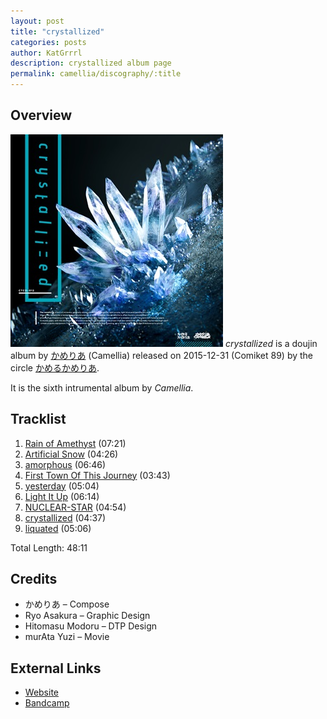 ```yaml
---
layout: post
title: "crystallized"
categories: posts
author: KatGrrrl
description: crystallized album page
permalink: camellia/discography/:title
---
```


## Overview

![CTCD-012](/assets/images/camellia/albums/CTCD-012.jpg)
*crystallized* is a doujin album by [かめりあ](/postsWiki/_posts/camellia/2023-12-10-camellia.md) (Camellia) released on 2015-12-31 (Comiket 89) by the circle [かめるかめりあ](#).

It is the sixth intrumental album by *Camellia*.

## Tracklist

1. [Rain of Amethyst](#) (07:21)
2. [Artificial Snow](#) (04:26)
3. [amorphous](#) (06:46)
4. [First Town Of This Journey](#) (03:43)
5. [yesterday](#) (05:04)
6. [Light It Up](#) (06:14)
7. [NUCLEAR-STAR](#) (04:54)
8. [crystallized](#) (04:37)
9. [liquated](#) (05:06)

Total Length: 48:11

## Credits

* かめりあ – Compose
* Ryo Asakura – Graphic Design
* Hitomasu Modoru – DTP Design
* murAta Yuzi – Movie

## External Links

* [Website](https://cametek.jp/crystallized/)
* [Bandcamp](https://cametek.bandcamp.com/album/crystallized)
